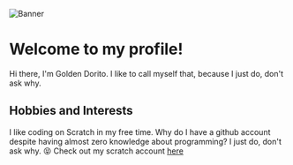 ![Banner](https://imagizer.imageshack.com/img922/3138/HTapB2.png)
# Welcome to my profile!
Hi there, I'm Golden Dorito. I like to call myself that, because I just do, don't ask why.
## Hobbies and Interests
I like coding on Scratch in my free time. Why do I have a github account despite having almost zero knowledge about programming? I just do, don't ask why. 😝
Check out my scratch account [here](https://scratch.mit.edu/users/GoldenBunnyDorito)

<!---
SecondComingFan24/SecondComingFan24 is a ✨ special ✨ repository because its `README.md` (this file) appears on your GitHub profile.
You can click the Preview link to take a look at your changes.
--->

